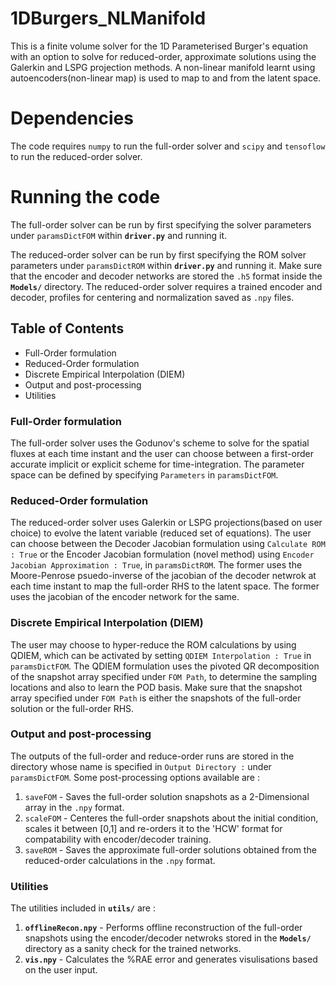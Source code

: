 # 1DBurgers_NLManifold

This is a finite volume solver for the 1D Parameterised Burger's equation with an option to solve for reduced-order, approximate solutions using the Galerkin and LSPG projection methods. A non-linear manifold learnt using autoencoders(non-linear map) is used to map to and from the latent space.

# Dependencies

The code requires `numpy` to run the  full-order solver and `scipy` and `tensoflow` to run the reduced-order solver.

# Running the code

The full-order solver can be run by first specifying the solver parameters under `paramsDictFOM` within **`driver.py`** and running it.

The reduced-order solver can be run by first specifying the ROM solver parameters under `paramsDictROM` within **`driver.py`** and running it. Make sure that the encoder and decoder networks are stored the `.h5` format inside the **`Models/`** directory. The reduced-order solver requires a trained encoder and decoder, profiles for centering and normalization saved as `.npy` files.

## Table of Contents 
* Full-Order formulation
* Reduced-Order formulation
* Discrete Empirical Interpolation (DIEM)
* Output and post-processing
* Utilities

### Full-Order formulation

The full-order solver uses the Godunov's scheme to solve for the spatial fluxes at each time instant and the user can choose between a first-order accurate implicit or explicit scheme for time-integration. The parameter space can be defined by specifying `Parameters` in `paramsDictFOM`.

### Reduced-Order formulation 

The reduced-order solver uses Galerkin or LSPG projections(based on user choice) to evolve the latent variable (reduced set of equations). The user can choose between the Decoder Jacobian formulation using `Calculate ROM : True` or the Encoder Jacobian formulation (novel method) using `Encoder Jacobian Approximation : True`, in `paramsDictROM`. The former uses the Moore-Penrose psuedo-inverse of the jacobian of the decoder netwrok at each time instant to map the full-order RHS to the latent space. The former uses the jacobian of the encoder network for the same.

### Discrete Empirical Interpolation (DIEM)

The user may choose to hyper-reduce the ROM calculations by using QDIEM, which can be activated by setting `QDIEM Interpolation : True` in `paramsDictFOM`. The QDIEM formulation uses the pivoted QR decomposition of the snapshot array specified under `FOM Path`, to determine the sampling locations and also to learn the POD basis. Make sure that the snapshot array specified under `FOM Path` is either the snapshots of the full-order solution or the full-order RHS.

### Output and post-processing 

The outputs of the full-order and reduce-order runs are stored in the directory whose name is specified in `Output Directory :` under `paramsDictFOM`. Some post-processing options available are : 

1. `saveFOM` - Saves the full-order solution snapshots as a 2-Dimensional array in the `.npy` format.
2. `scaleFOM` - Centeres the full-order snapshots about the initial condition, scales it between [0,1] and re-orders it to the 'HCW' format for compatability with encoder/decoder training.
3. `saveROM` - Saves the approximate full-order solutions obtained from the reduced-order calculations in the `.npy` format.


### Utilities

The utilities included in **`utils/`** are :

1. **`offlineRecon.npy`** - Performs offline reconstruction of the full-order snapshots using the encoder/decoder netwroks stored in the **`Models/`** directory as a sanity check for the trained networks.
2. **`vis.npy`** - Calculates the %RAE error and generates visulisations based on the user input.


